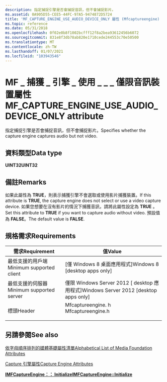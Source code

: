```yaml
---
description: 指定捕捉引擎是否會捕捉音訊，但不會捕捉影片。
ms.assetid: 0A905D55-CEE5-44FC-97A5-9474872D5724
title: 'MF_CAPTURE_ENGINE_USE_AUDIO_DEVICE_ONLY 屬性 (Mfcaptureengine) '
ms.topic: reference
ms.date: 05/31/2018
ms.openlocfilehash: 0f02e0b8f1002bcfff12f8a2bea93612456b6072
ms.sourcegitcommit: 831e8f3db78ab820e1710cede244553c70e50500
ms.translationtype: MT
ms.contentlocale: zh-TW
ms.lasthandoff: 01/07/2021
ms.locfileid: "103943546"
---
```

# <a name="mf_capture_engine_use_audio_device_only-attribute"></a><span data-ttu-id="cf641-103">MF \_ 捕獲 \_ 引擎 \_ 使用 \_ \_ \_ 僅限音訊裝置屬性</span><span class="sxs-lookup"><span data-stu-id="cf641-103">MF\_CAPTURE\_ENGINE\_USE\_AUDIO\_DEVICE\_ONLY attribute</span></span>

<span data-ttu-id="cf641-104">指定捕捉引擎是否會捕捉音訊，但不會捕捉影片。</span><span class="sxs-lookup"><span data-stu-id="cf641-104">Specifies whether the capture engine captures audio but not video.</span></span>

## <a name="data-type"></a><span data-ttu-id="cf641-105">資料類型</span><span class="sxs-lookup"><span data-stu-id="cf641-105">Data type</span></span>

<span data-ttu-id="cf641-106">**UINT32**</span><span class="sxs-lookup"><span data-stu-id="cf641-106">**UINT32**</span></span>

## <a name="remarks"></a><span data-ttu-id="cf641-107">備註</span><span class="sxs-lookup"><span data-stu-id="cf641-107">Remarks</span></span>

<span data-ttu-id="cf641-108">如果此屬性為 **TRUE**，則表示捕獲引擎不會選取或使用影片捕獲裝置。</span><span class="sxs-lookup"><span data-stu-id="cf641-108">If this attribute is **TRUE**, the capture engine does not select or use a video capture device.</span></span> <span data-ttu-id="cf641-109">如果您想要在沒有影片的情況下捕獲音訊，請將此屬性設定為 **TRUE** 。</span><span class="sxs-lookup"><span data-stu-id="cf641-109">Set this attribute to **TRUE** if you want to capture audio without video.</span></span> <span data-ttu-id="cf641-110">預設值為 **FALSE**。</span><span class="sxs-lookup"><span data-stu-id="cf641-110">The default value is **FALSE**.</span></span>

## <a name="requirements"></a><span data-ttu-id="cf641-111">規格需求</span><span class="sxs-lookup"><span data-stu-id="cf641-111">Requirements</span></span>



| <span data-ttu-id="cf641-112">需求</span><span class="sxs-lookup"><span data-stu-id="cf641-112">Requirement</span></span> | <span data-ttu-id="cf641-113">值</span><span class="sxs-lookup"><span data-stu-id="cf641-113">Value</span></span> |
|-------------------------------------|----------------------------------------------------------------------------------------------|
| <span data-ttu-id="cf641-114">最低支援的用戶端</span><span class="sxs-lookup"><span data-stu-id="cf641-114">Minimum supported client</span></span><br/> | <span data-ttu-id="cf641-115">\[僅 Windows 8 桌面應用程式\]</span><span class="sxs-lookup"><span data-stu-id="cf641-115">Windows 8 \[desktop apps only\]</span></span><br/>                                                   |
| <span data-ttu-id="cf641-116">最低支援的伺服器</span><span class="sxs-lookup"><span data-stu-id="cf641-116">Minimum supported server</span></span><br/> | <span data-ttu-id="cf641-117">僅限 Windows Server 2012 \[ desktop 應用程式\]</span><span class="sxs-lookup"><span data-stu-id="cf641-117">Windows Server 2012 \[desktop apps only\]</span></span><br/>                                         |
| <span data-ttu-id="cf641-118">標頭</span><span class="sxs-lookup"><span data-stu-id="cf641-118">Header</span></span><br/>                   | <dl> <span data-ttu-id="cf641-119"><dt>Mfcaptureengine. h</dt></span><span class="sxs-lookup"><span data-stu-id="cf641-119"><dt>Mfcaptureengine.h</dt></span></span> </dl> |



## <a name="see-also"></a><span data-ttu-id="cf641-120">另請參閱</span><span class="sxs-lookup"><span data-stu-id="cf641-120">See also</span></span>

<dl> <dt>

[<span data-ttu-id="cf641-121">依字母順序排列的媒體基礎屬性清單</span><span class="sxs-lookup"><span data-stu-id="cf641-121">Alphabetical List of Media Foundation Attributes</span></span>](alphabetical-list-of-media-foundation-attributes.md)
</dt> <dt>

[<span data-ttu-id="cf641-122">Capture 引擎屬性</span><span class="sxs-lookup"><span data-stu-id="cf641-122">Capture Engine Attributes</span></span>](capture-engine-attributes.md)
</dt> <dt>

[<span data-ttu-id="cf641-123">**IMFCaptureEngine：： Initialize**</span><span class="sxs-lookup"><span data-stu-id="cf641-123">**IMFCaptureEngine::Initialize**</span></span>](/windows/desktop/api/mfcaptureengine/nf-mfcaptureengine-imfcaptureengine-initialize)
</dt> </dl>

 

 




